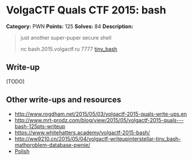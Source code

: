 # VolgaCTF Quals CTF 2015: bash

**Category:** PWN
**Points:** 125
**Solves:** 84
**Description:**

> just another super-puper secure shell
> 
> nc bash.2015.volgactf.ru 7777
> [tiny_bash](http://files.2015.volgactf.ru/bash/tiny_bash)

## Write-up

(TODO)

## Other write-ups and resources

* <http://www.rogdham.net/2015/05/03/volgactf-2015-quals-write-ups.en>
* <http://www.mrt-prodz.com/blog/view/2015/05/volgactf-2015-quals---bash-125pts-writeup>
* <https://www.whitehatters.academy/volgactf-2015-bash/>
* <http://ww9210.cn/2015/05/04/volgactf-writeupinterstellar-tiny_bash-mathproblem-database-pwnie/>
* [Polish](http://forum.4programmers.net/Spolecznosc/251462-writeup_volgactf_2015)
